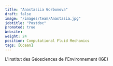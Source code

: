 ```yaml
---
title: "Anastasiia Gorbunova"
draft: false
image: "/images/team/Anastasia.jpg"
jobtitle: "Postdoc"
promoted: true
Website:
weight: 24
position: Computational Fluid Mechanics
tags: [Ocean]
---
```



L'Institut des Géosciences de l'Environnement (IGE)
